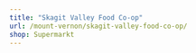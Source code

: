 ```yaml
---
title: "Skagit Valley Food Co-op"
url: /mount-vernon/skagit-valley-food-co-op/
shop: Supermarkt
---
```

